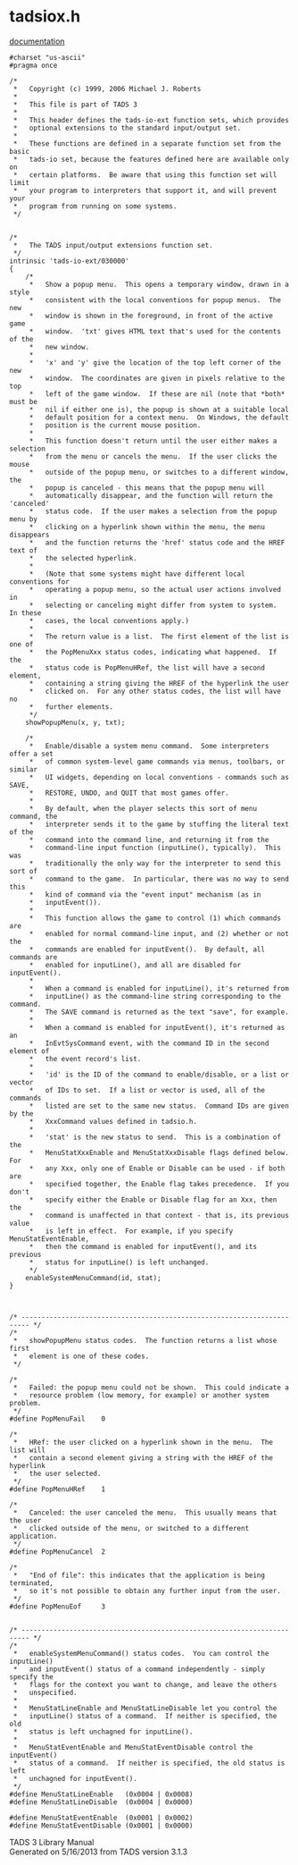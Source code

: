 ---
---
# tadsiox.h

[documentation](../file/tadsiox.h.html)

    #charset "us-ascii"
    #pragma once

    /* 
     *   Copyright (c) 1999, 2006 Michael J. Roberts
     *   
     *   This file is part of TADS 3
     *   
     *   This header defines the tads-io-ext function sets, which provides
     *   optional extensions to the standard input/output set.
     *   
     *   These functions are defined in a separate function set from the basic
     *   tads-io set, because the features defined here are available only on
     *   certain platforms.  Be aware that using this function set will limit
     *   your program to interpreters that support it, and will prevent your
     *   program from running on some systems.  
     */


    /*
     *   The TADS input/output extensions function set.
     */
    intrinsic 'tads-io-ext/030000'
    {
        /*
         *   Show a popup menu.  This opens a temporary window, drawn in a style
         *   consistent with the local conventions for popup menus.  The new
         *   window is shown in the foreground, in front of the active game
         *   window.  'txt' gives HTML text that's used for the contents of the
         *   new window.
         *   
         *   'x' and 'y' give the location of the top left corner of the new
         *   window.  The coordinates are given in pixels relative to the top
         *   left of the game window.  If these are nil (note that *both* must be
         *   nil if either one is), the popup is shown at a suitable local
         *   default position for a context menu.  On Windows, the default
         *   position is the current mouse position.
         *   
         *   This function doesn't return until the user either makes a selection
         *   from the menu or cancels the menu.  If the user clicks the mouse
         *   outside of the popup menu, or switches to a different window, the
         *   popup is canceled - this means that the popup menu will
         *   automatically disappear, and the function will return the 'canceled'
         *   status code.  If the user makes a selection from the popup menu by
         *   clicking on a hyperlink shown within the menu, the menu disappears
         *   and the function returns the 'href' status code and the HREF text of
         *   the selected hyperlink.
         *   
         *   (Note that some systems might have different local conventions for
         *   operating a popup menu, so the actual user actions involved in
         *   selecting or canceling might differ from system to system.  In these
         *   cases, the local conventions apply.)
         *   
         *   The return value is a list.  The first element of the list is one of
         *   the PopMenuXxx status codes, indicating what happened.  If the
         *   status code is PopMenuHRef, the list will have a second element,
         *   containing a string giving the HREF of the hyperlink the user
         *   clicked on.  For any other status codes, the list will have no
         *   further elements.  
         */
        showPopupMenu(x, y, txt);

        /*
         *   Enable/disable a system menu command.  Some interpreters offer a set
         *   of common system-level game commands via menus, toolbars, or similar
         *   UI widgets, depending on local conventions - commands such as SAVE,
         *   RESTORE, UNDO, and QUIT that most games offer.
         *   
         *   By default, when the player selects this sort of menu command, the
         *   interpreter sends it to the game by stuffing the literal text of the
         *   command into the command line, and returning it from the
         *   command-line input function (inputLine(), typically).  This was
         *   traditionally the only way for the interpreter to send this sort of
         *   command to the game.  In particular, there was no way to send this
         *   kind of command via the "event input" mechanism (as in
         *   inputEvent()).
         *   
         *   This function allows the game to control (1) which commands are
         *   enabled for normal command-line input, and (2) whether or not the
         *   commands are enabled for inputEvent().  By default, all commands are
         *   enabled for inputLine(), and all are disabled for inputEvent().
         *   
         *   When a command is enabled for inputLine(), it's returned from
         *   inputLine() as the command-line string corresponding to the command.
         *   The SAVE command is returned as the text "save", for example.
         *   
         *   When a command is enabled for inputEvent(), it's returned as an
         *   InEvtSysCommand event, with the command ID in the second element of
         *   the event record's list.
         *   
         *   'id' is the ID of the command to enable/disable, or a list or vector
         *   of IDs to set.  If a list or vector is used, all of the commands
         *   listed are set to the same new status.  Command IDs are given by the
         *   XxxCommand values defined in tadsio.h.
         *   
         *   'stat' is the new status to send.  This is a combination of the
         *   MenuStatXxxEnable and MenuStatXxxDisable flags defined below.  For
         *   any Xxx, only one of Enable or Disable can be used - if both are
         *   specified together, the Enable flag takes precedence.  If you don't
         *   specify either the Enable or Disable flag for an Xxx, then the
         *   command is unaffected in that context - that is, its previous value
         *   is left in effect.  For example, if you specify MenuStatEventEnable,
         *   then the command is enabled for inputEvent(), and its previous
         *   status for inputLine() is left unchanged.  
         */
        enableSystemMenuCommand(id, stat);
    }



    /* ------------------------------------------------------------------------ */
    /*
     *   showPopupMenu status codes.  The function returns a list whose first
     *   element is one of these codes. 
     */

    /* 
     *   Failed: the popup menu could not be shown.  This could indicate a
     *   resource problem (low memory, for example) or another system problem. 
     */
    #define PopMenuFail    0

    /* 
     *   HRef: the user clicked on a hyperlink shown in the menu.  The list will
     *   contain a second element giving a string with the HREF of the hyperlink
     *   the user selected. 
     */
    #define PopMenuHRef    1

    /* 
     *   Canceled: the user canceled the menu.  This usually means that the user
     *   clicked outside of the menu, or switched to a different application. 
     */
    #define PopMenuCancel  2

    /* 
     *   "End of file": this indicates that the application is being terminated,
     *   so it's not possible to obtain any further input from the user.
     */
    #define PopMenuEof     3


    /* ------------------------------------------------------------------------ */
    /*
     *   enableSystemMenuCommand() status codes.  You can control the inputLine()
     *   and inputEvent() status of a command independently - simply specify the
     *   flags for the context you want to change, and leave the others
     *   unspecified.
     *   
     *   MenuStatLineEnable and MenuStatLineDisable let you control the
     *   inputLine() status of a command.  If neither is specified, the old
     *   status is left unchagned for inputLine().
     *   
     *   MenuStatEventEnable and MenuStatEventDisable control the inputEvent()
     *   status of a command.  If neither is specified, the old status is left
     *   unchagned for inputEvent().  
     */
    #define MenuStatLineEnable   (0x0004 | 0x0008)
    #define MenuStatLineDisable  (0x0004 | 0x0000)

    #define MenuStatEventEnable  (0x0001 | 0x0002)
    #define MenuStatEventDisable (0x0001 | 0x0000)

<div class="ftr">

TADS 3 Library Manual  
Generated on 5/16/2013 from TADS version 3.1.3

</div>
